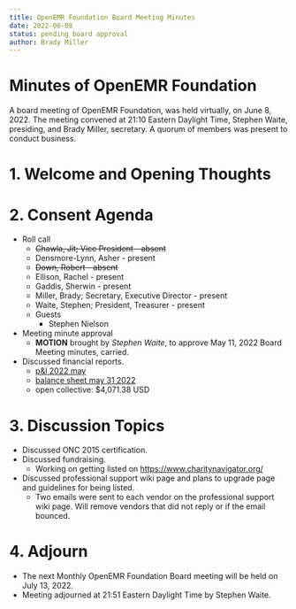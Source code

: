 ```yaml
---
title: OpenEMR Foundation Board Meeting Minutes
date: 2022-06-08
status: pending board approval
author: Brady Miller
---
```


# Minutes of OpenEMR Foundation

A board meeting of OpenEMR Foundation, was held virtually, on June 8, 2022. The meeting
convened at 21:10 Eastern Daylight Time, Stephen Waite, presiding, and Brady Miller, secretary.
A quorum of members was present to conduct business.

# 1. Welcome and Opening Thoughts

# 2. Consent Agenda
  - Roll call
    - ~~Chawla, Jit; Vice President - absent~~
    - Densmore-Lynn, Asher - present
    - ~~Down, Robert - absent~~
    - Ellison, Rachel - present
    - Gaddis, Sherwin - present
    - Miller, Brady; Secretary, Executive Director - present
    - Waite, Stephen; President, Treasurer - present
    - Guests
      - Stephen Nielson
  - Meeting minute approval
    - **MOTION** brought by _Stephen Waite_, to approve May 11, 2022 Board Meeting minutes, carried.
  - Discussed financial reports.
    - [p&l 2022 may](https://community.open-emr.org/uploads/short-url/aT3LEKcJji5iIYLFkJ2Huf4GItV.pdf)
    - [balance sheet may 31 2022](https://community.open-emr.org/uploads/short-url/shL1QwgS0OGrEkgDUvuFxv4TG6c.pdf)
    - open collective: $4,071.38 USD

# 3. Discussion Topics
  - Discussed ONC 2015 certification.
  - Discussed fundraising.
    - Working on getting listed on https://www.charitynavigator.org/
  - Discussed professional support wiki page and plans to upgrade page and guidelines for being listed.
    - Two emails were sent to each vendor on the professional support wiki page. Will remove vendors that did not reply or if the email bounced.

# 4. Adjourn
  - The next Monthly OpenEMR Foundation Board meeting will be held on July 13, 2022.
  - Meeting adjourned at 21:51 Eastern Daylight Time by Stephen Waite.
